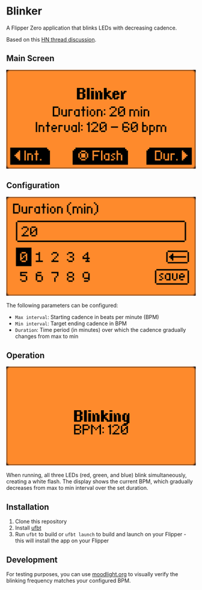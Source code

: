 # Blinker

A Flipper Zero application that blinks LEDs with decreasing cadence.

Based on this [HN thread discussion](https://news.ycombinator.com/item?id=38274782).

## Main Screen
![Blinker menu](pictures/blinker_menu.png)

## Configuration
![Blinker number menu](pictures/blinker_number_menu.png)

The following parameters can be configured:
* `Max interval`: Starting cadence in beats per minute (BPM)
* `Min interval`: Target ending cadence in BPM
* `Duration`: Time period (in minutes) over which the cadence gradually changes from max to min

## Operation
![Start blinking](pictures/blinker_blinking.png)

When running, all three LEDs (red, green, and blue) blink simultaneously, creating a white flash. The display shows the current BPM, which gradually decreases from max to min interval over the set duration.

## Installation
1. Clone this repository
2. Install [ufbt](https://github.com/flipperdevices/flipperzero-ufbt)
3. Run `ufbt` to build or `ufbt launch` to build and launch on your Flipper - this will install the app on your Flipper

## Development
For testing purposes, you can use [moodlight.org](https://www.moodlight.org/#0) to visually verify the blinking frequency matches your configured BPM.